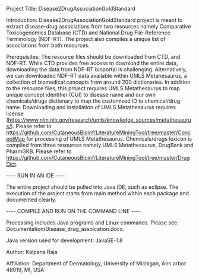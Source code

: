 Project Title: Disease2DrugAssociationGoldStandard


Introduction: Disease2DrugAssociationGoldStandard project is meant to extract disease-drug associations from two resources namely Comparative Toxicogenomics Database (CTD) and National Drug File-Reference Terminology (NDF-RT). The project also compiles a unique list of associations from both resources.  


Prerequisites: The resource files should be downloaded from CTD, and NDF-RT. While CTD provides free access to download the entire data, downloading the data from NDF-RT bioportal is challenging. Alternatively, we can downloaded NDF-RT data available within UMLS Metahesaurus, a collection of biomedical concepts from around 200 dictionaries. In addition to the resource files, this project requires UMLS Metathesaurus to map unique concept identifier (CUI) to disease name and our own chemicals/drugs dictionary to map the customized ID to chemical/drug name. Downloading and installation of UMLS Metathesaurus requires license (https://www.nlm.nih.gov/research/umls/knowledge_sources/metathesaurus/). Please refer to https://github.com/CutaneousBioinf/LiteratureMiningTool/tree/master/ConceptMap for processing of UMLS Metathesaurus. Chemicals/drugs lexicon is compiled from three resources namely UMLS Metathesaurus, DrugBank and PharmGKB. Please refer to https://github.com/CutaneousBioinf/LiteratureMiningTool/tree/master/DrugDict.  


---- RUN IN AN IDE ----

The entire project should be pulled into Java IDE, such as eclipse. The execution of the project starts from main method within each package and documented clearly.


---- COMPILE AND RUN ON THE COMMAND LINE ----

Processing includes Java programs and Linux commands. Please see Documentation/Disease_drug_assoication.docx. 


Java version used for development: JavaSE-1.8

Author: Kalpana Raja

Affiliation: Department of Dermatology, University of Michigan, Ann arbor 48019, MI, USA

